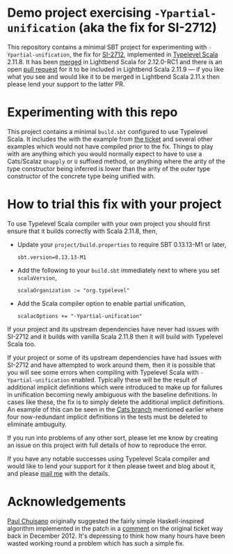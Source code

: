 # Demo project exercising `-Ypartial-unification` (aka the fix for SI-2712)

This repository contains a minimal SBT project for experimenting with `-Ypartial-unification`, the fix for
[SI-2712][si2712], implemented in [Typelevel Scala][tls] 2.11.8. It has been [merged][merged-2.12] in Lightbend Scala
for 2.12.0-RC1 and there is an open [pull request][pr-2.11] for it to be included in Lightbend Scala 2.11.9 &mdash; if
you like what you see and would like it to be merged in Lightbend Scala 2.11.x then please lend your support to the
latter PR.

# Experimenting with this repo

This project contains a minimal `build.sbt` configured to use Typelevel Scala. It includes the with the example from
[the ticket][si2712] and several other examples which would not have compiled prior to the fix. Things to play with
are anything which you would normally expect to have to use a Cats/Scalaz `Unapply` or `U` suffixed method, or
anything where the arity of the type constructor being inferred is lower than the arity of the outer type constructor
of the concrete type being unified with.

# How to trial this fix with your project

To use Typelevel Scala compiler with your own project you should first ensure that it builds correctly with
Scala 2.11.8, then,

+ Update your `project/build.properties` to require SBT 0.13.13-M1 or later,

  ```
  sbt.version=0.13.13-M1
  ```

+ Add the following to your `build.sbt` immediately next to where you set `scalaVersion`,

  ```
  scalaOrganization := "org.typelevel"
  ```

+ Add the Scala compiler option to enable partial unification,

  ```
  scalacOptions += "-Ypartial-unification"
  ```

If your project and its upstream dependencies have never had issues with SI-2712 and it builds with vanilla Scala
2.11.8 then it will build with Typelevel Scala too.

If your project or some of its upstream dependencies have had issues with SI-2712 and have attempted to work around
them, then it is possible that you will see some errors when compiling with Typelevel Scala with
`-Ypartial-unification` enabled. Typically these will be the result of additional implicit definitions which were
introduced to make up for failures in unification becoming newly ambiguous with the baseline definitions. In cases
like these, the fix is to simply delete the additional implicit definitions. An example of this can be seen in the
[Cats branch][catsbuild] mentioned earlier where four now-redundant implicit definitions in the tests must be deleted
to eliminate ambuguity.

If you run into problems of any other sort, please let me know by creating an issue on this project with full details
of how to reproduce the error.

If you have any notable successes using Typelevel Scala compiler and would like to lend your support for it then
please tweet and blog about it, and please [mail me][mail] with the details.

# Acknowledgements

[Paul Chuisano][paul] originally suggested the fairly simple Haskell-inspired algorithm implemented in the patch in a
[comment][comment] on the original ticket way back in December 2012. It's depressing to think how many hours have been
wasted working round a problem which has such a simple fix.

[si2712]: https://issues.scala-lang.org/browse/SI-2712
[tls]: https://github.com/typelevel/scala
[merged-2.12]: https://github.com/scala/scala/pull/5102
[pr-2.11]: https://github.com/scala/scala/pull/5343
[si2712fix]: https://github.com/milessabin/scala/blob/08587aa66c48c453a0aed99cceba26c655cabd65/src/reflect/scala/reflect/internal/Types.scala#L3085-L3124
[catsbuild]: https://github.com/typelevel/cats/compare/v0.4.1...milessabin:topic/si-2712
[mail]: mailto:miles@milessabin.com
[paul]: https://twitter.com/pchiusano
[comment]: https://issues.scala-lang.org/browse/SI-2712?focusedCommentId=61270

